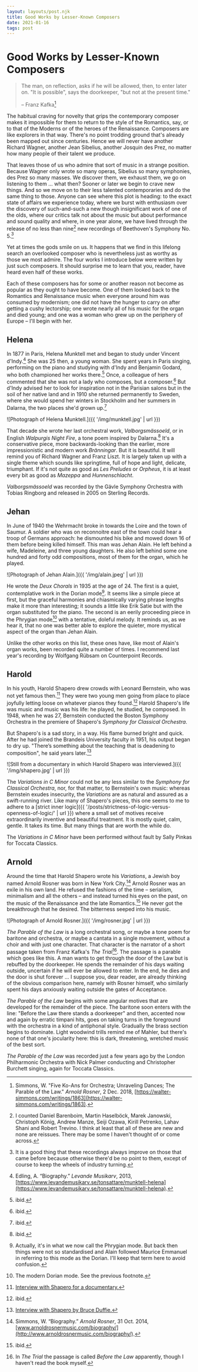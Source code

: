 ```yaml
---
layout: layouts/post.njk
title: Good Works by Lesser-Known Composers
date: 2021-01-16
tags: post
---
```


# Good Works by Lesser-Known Composers

> The man, on reflection, asks if he will be allowed, then, to enter later on. "It is possible", says the doorkeeper, "but not at the present time."
>
> – Franz Kafka[^1]

The habitual craving for novelty that grips the contemporary composer makes it impossible for them to return to the style of the Romantics, say, or to that of the Moderns or of the heroes of the Renaissance. Composers are like explorers in that way. There's no point trodding ground that's already been mapped out since centuries. Hence we will never have another Richard Wagner, another Jean Sibelius, another Josquin des Prez, no matter how many people of their talent we produce.

That leaves those of us who admire that sort of music in a strange position. Because Wagner only wrote so many operas, Sibelius so many symphonies, des Prez so many masses. We discover them, we exhaust them, we go on listening to them ... what then? Sooner or later we begin to crave new things. And so we move on to their less talented contemporaries and do the same thing to those. Anyone can see where this plot is heading: to the exact state of affairs we experience today, where we burst with enthusiasm over the discovery of such-and-such a new though insignificant work of one of the olds, where our critics talk not about the music but about performance and sound quality and where, in one year alone, we have lived through the release of no less than nine[^2] new recordings of Beethoven's Symphony No. 5.[^3]

Yet at times the gods smile on us. It happens that we find in this lifelong search an overlooked composer who is nevertheless just as worthy as those we most admire. The four works I introduce below were written by just such composers. It should surprise me to learn that you, reader, have heard even half of these works.

Each of these composers has for some or another reason not become as popular as they ought to have become. One of them looked back to the Romantics and Renaissance music when everyone around him was consumed by modernism; one did not have the hunger to carry on after getting a cushy lectorship; one wrote nearly all of his music for the organ and died young; and one was a woman who grew up on the periphery of Europe – I'll begin with her.

## Helena

In 1877 in Paris, Helena Munktell met and began to study under Vincent d'Indy.[^4] She was 25 then, a young woman. She spent years in Paris singing, performing on the piano and studying with d'Indy and Benjamin Godard, who both championed her works there.[^5] Once, a colleague of hers commented that she was not a lady who composes, but a composer.[^6] But d'Indy advised her to look for inspiration not in the Parisian salons but in the soil of her native land and in 1910 she returned permanently to Sweden, where she would spend her winters in Stockholm and her summers in Dalarna, the two places she'd grown up.[^7]

![Photograph of Helena Munktell.]({{ '/img/munktell.jpg' | url }})

That decade she wrote her last orchestral work, _Valborgsmässoeld_, or in English _Walpurgis Night Fire_, a tone poem inspired by Dalarna.[^8] It's a conservative piece, more backwards-looking than the earlier, more impressionistic and modern work _Bränningar_. But it is beautiful. It will remind you of Richard Wagner and Franz Liszt. It is largely taken up with a single theme which sounds like springtime, full of hope and light, delicate, triumphant. If it's not quite as good as _Les Preludes_ or _Orpheus_, it is at least every bit as good as _Mazeppa_ and _Hunnenschlacht_.

_Valborgsmässoeld_ was recorded by the Gävle Symphony Orchestra with Tobias Ringborg and released in 2005 on Sterling Records.

## Jehan

In June of 1940 the Wehrmacht broke in towards the Loire and the town of Saumur. A soldier who was on reconnoitre east of the town could hear a troop of Germans approach: he dismounted his bike and mowed down 16 of them before being killed himself. This man was Jehan Alain. He left behind a wife, Madeleine, and three young daughters. He also left behind some one hundred and forty odd compositions, most of them for the organ, which he played.

![Photograph of Jehan Alain.]({{ '/img/alain.jpeg' | url }})

He wrote the _Deux Chorals_ in 1935 at the age of 24. The first is a quiet, contemplative work in the Dorian mode[^9]. It seems like a simple piece at first, but the graceful harmonies and chiasmically varying phrase lengths make it more than interesting; it sounds a little like Erik Satie but with the organ substituted for the piano. The second is an eerily proceeding piece in the Phrygian mode[^10] with a tentative, doleful melody. It reminds us, as we hear it, that no one was better able to explore the quieter, more mystical aspect of the organ than Jehan Alain.

Unlike the other works on this list, these ones have, like most of Alain's organ works, been recorded quite a number of times. I recommend last year's recording by Wolfgang Rübsam on Counterpoint Records.

## Harold

In his youth, Harold Shapero drew crowds with Leonard Bernstein, who was not yet famous then.[^11] They were two young men going from place to place joyfully letting loose on whatever pianos they found.[^12] Harold Shapero's life was music and music was his life: he played, he studied, he composed. In 1948, when he was 27, Bernstein conducted the Boston Symphony Orchestra in the premiere of Shapero's _Symphony for Classical Orchestra_.

But Shapero's is a sad story, in a way. His flame burned bright and quick. After he had joined the Brandeis University faculty in 1951, his output began to dry up. "There’s something about the teaching that is deadening to composition", he said years later.[^13]

![Still from a documentary in which Harold Shapero was interviewed.]({{ '/img/shapero.jpg' | url }})

The _Variations in C Minor_ could not be any less similar to the _Symphony for Classical Orchestra_, nor, for that matter, to Bernstein's own music: whereas Bernstein exudes insecurity, the _Variations_ are as natural and assured as a swift-running river. Like many of Shapero's pieces, this one seems to me to adhere to a [strict inner logic]({{ '/posts/strictness-of-logic-versus-openness-of-logic/' | url }}) where a small set of motives receive extraordinarily inventive and beautiful treatment. It is mostly quiet, calm, gentle. It takes its time. But many things that are worth the while do.

The _Variations in C Minor_ have been performed without fault by Sally Pinkas for Toccata Classics.

## Arnold

Around the time that Harold Shapero wrote his _Variations_, a Jewish boy named Arnold Rosner was born in New York City.[^14] Arnold Rosner was an exile in his own land. He refused the fashions of the time – serialism, minimalism and all the others – and instead turned his eyes on the past, on the music of the Renaissance and the late Romantics.[^15] He never got the breakthrough that he desired. The bitterness seeped into his music.

![Photograph of Arnold Rosner.]({{ '/img/rosner.jpg' | url }})

_The Parable of the Law_ is a long orchestral song, or maybe a tone poem for baritone and orchestra, or maybe a cantata in a single movement, without a choir and with just one character. That character is the narrator of a short passage taken from Franz Kafka's _The Trial_[^16]. The passage is a parable which goes like this. A man wants to get through the door of the Law but is rebuffed by the doorkeeper. He spends the remainder of his days waiting outside, uncertain if he will ever be allowed to enter. In the end, he dies and the door is shut forever ... I suppose you, dear reader, are already thinking of the obvious comparison here, namely with Rosner himself, who similarly spent his days anxiously waiting outside the gates of Acceptance.

_The Parable of the Law_ begins with some angular motives that are developed for the remainder of the piece. The baritone soon enters with the line: "Before the Law there stands a doorkeeper" and then, accented now and again by erratic timpani hits, goes on taking turns in the foreground with the orchestra in a kind of antiphonal style. Gradually the brass section begins to dominate. Light woodwind trills remind me of Mahler, but there's none of that one's jocularity here: this is dark, threatening, wretched music of the best sort.

_The Parable of the Law_ was recorded just a few years ago by the London Philharmonic Orchestra with Nick Palmer conducting and Christopher Burchett singing, again for Toccata Classics.

[^1]: Simmons, W. "Five Ko-Ans for Orchestra; Unraveling Dances; The Parable of the Law." _Arnold Rosner_, 2 Dec. 2018, [https://walter-simmons.com/writings/1863](https://walter-simmons.com/writings/1863).
[^2]: I counted Daniel Barenboim, Martin Haselböck, Marek Janowski, Christoph König, Andrew Manze, Seiji Ozawa, Kirill Petrenko, Lahav Shani and Robert Trevino. I think at least that all of these are new and none are reissues. There may be some I haven't thought of or come across.
[^3]: It is a good thing that these recordings always improve on those that came before because otherwise there'd be no point to them, except of course to keep the wheels of industry turning.
[^4]: Edling, A. “Biography.” _Levande Musikarv_, 2013, [https://www.levandemusikarv.se/tonsattare/munktell-helena](https://www.levandemusikarv.se/tonsattare/munktell-helena).
[^5]: ibid.
[^6]: ibid.
[^7]: ibid.
[^8]: ibid.
[^9]: Actually, it's in what we now call the Phrygian mode. But back then things were not so standardised and Alain followed Maurice Emmanuel in referring to this mode as the Dorian. I'll keep that term here to avoid confusion.
[^10]: The modern Dorian mode. See the previous footnote.
[^11]: [Interview with Shapero for a documentary.](https://www.youtube.com/watch?v=ZNNo8DrDCnM)
[^12]: ibid.
[^13]: [Interview with Shapero by Bruce Duffie.](http://www.bruceduffie.com/shapero.html)
[^14]: Simmons, W. “Biography.” _Arnold Rosner_, 31 Oct. 2014, [www.arnoldrosnermusic.com/biography/](http://www.arnoldrosnermusic.com/biography/).
[^15]: ibid.
[^16]: In _The Trial_ the passage is called _Before the Law_ apparently, though I haven't read the book myself.
